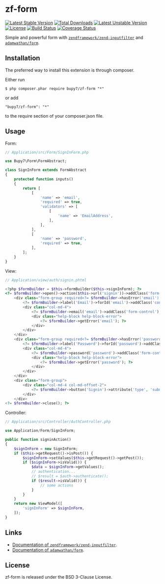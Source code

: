zf-form
=======

[![Latest Stable Version](https://poser.pugx.org/bupy7/zf-form/v/stable)](https://packagist.org/packages/bupy7/zf-form)
[![Total Downloads](https://poser.pugx.org/bupy7/zf-form/downloads)](https://packagist.org/packages/bupy7/zf-form)
[![Latest Unstable Version](https://poser.pugx.org/bupy7/zf-form/v/unstable)](https://packagist.org/packages/bupy7/zf-form)
[![License](https://poser.pugx.org/bupy7/zf-form/license)](https://packagist.org/packages/bupy7/zf-form)
[![Build Status](https://travis-ci.org/bupy7/zf-form.svg?branch=master)](https://travis-ci.org/bupy7/zf-form)
[![Coverage Status](https://coveralls.io/repos/github/bupy7/zf-form/badge.svg?branch=master)](https://coveralls.io/github/bupy7/zf-form?branch=master)

Simple and powerful form with [`zendframework/zend-inputfilter`](https://github.com/zendframework/zend-inputfilter)
and [`adamwathan/form`](https://github.com/adamwathan/form).

Installation
------------

The preferred way to install this extension is through composer.

Either run

```
$ php composer.phar require bupy7/zf-form "*"
```

or add

```
"bupy7/zf-form": "*"
```

to the require section of your composer.json file.

Usage
-----

Form:

```php
// Application/src/Form/SignInForm.php

use Bupy7\Form\FormAbstract;

class SignInForm extends FormAbstract
{
    protected function inputs()
    {
        return [
            [
                'name' => 'email',
                'required' => true,
                'validators' => [
                    [
                        'name' => 'EmailAddress',
                    ],
                ],
            ],
            [
                'name' => 'password',
                'required' => true,
            ],
        ];
    }
}
```

View:

```php
// Application/view/auth/signin.phtml

<?php $formBuilder = $this->formBuilder($this->signInForm); ?>
<?= $formBuilder->open()->action($this->url('signin'))->addClass('form-horizontal'); ?>
    <div class="form-group required<?= $formBuilder->hasError('email') ? ' has-error' : ''; ?>">
        <?= $formBuilder->label('Email')->forId('email')->addClass('control-label col-md-2'); ?>
        <div class="col-md-4">
            <?= $formBuilder->email('email')->addClass('form-control'); ?>
            <div class="help-block help-block-error">
                <?= $formBuilder->getError('email'); ?>
            </div>
        </div>
    </div>
    <div class="form-group required<?= $formBuilder->hasError('password') ? ' has-error' : ''; ?>">
        <?= $formBuilder->label('Password')->forId('password')->addClass('control-label col-md-2'); ?>
        <div class="col-md-4">
            <?= $formBuilder->password('password')->addClass('form-control'); ?>
            <div class="help-block help-block-error">
                <?= $formBuilder->getError('password'); ?>
            </div>
        </div>
    </div>
    <div class="form-group">
        <div class="col-md-4 col-md-offset-2">
            <?= $formBuilder->button('Signin')->attribute('type', 'submit')->addClass('btn btn-primary'); ?>
        </div>
    </div>
<?= $formBuilder->close(); ?>
```

Controller:

```php
// Application/src/Controller/AuthController.php

use Application/Form/SignInForm;

public function signinAction()
{
    $signInForm = new SignInForm;
    if ($this->getRequest()->isPost()) {
        $signInForm->setValues($this->getRequest()->getPost());
        if ($signInForm->isValid()) {
            $data = $signInForm->getValues();
            // authentication...
            // $result = $auth->authenticate();
            if ($result->isValid()) {
                // some actions
            }
        }
    }
    return new ViewModel([
        'signInForm' => $signInForm,
    ]);
}
```

Links
-----

- [Documentation of `zendframework/zend-inputfilter`](https://zendframework.github.io/zend-inputfilter/).
- [Documentation of `adamwathan/form`](https://github.com/adamwathan/form/blob/master/readme.md).

License
-------

zf-form is released under the BSD 3-Clause License.